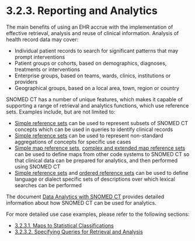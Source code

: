 # 3.2.3. Reporting and Analytics

The main benefits of using an EHR accrue with the implementation of effective retrieval, analysis and reuse of clinical information. Analysis of health record data may cover:

* Individual patient records to search for significant patterns that may prompt interventions
* Patient groups or cohorts, based on demographics, diagnoses, treatments or interventions
* Enterprise groups, based on teams, wards, clinics, institutions or providers
* Geographical groups, based on a local area, town, region or country

SNOMED CT has a number of unique features, which makes it capable of supporting a range of retrieval and analytics functions, which use reference sets. Examples include, but are not limited to:

* [Simple reference sets](https://github.com/IHTSDO/snomedct-refset-guide/blob/main/3%20requirements-and-use-cases/3.2%20use-cases/3.2.3%20reporting-and-analytics/5.1-Simple-Reference-Set_35985677.html) can be used to represent subsets of SNOMED CT concepts which can be used in queries to identify clinical records
* [Simple reference sets](https://github.com/IHTSDO/snomedct-refset-guide/blob/main/3%20requirements-and-use-cases/3.2%20use-cases/3.2.3%20reporting-and-analytics/5.1-Simple-Reference-Set_35985677.html) can be used to represent non-standard aggregations of concepts for specific use cases
* [Simple map reference sets](https://github.com/IHTSDO/snomedct-refset-guide/blob/main/pages/createpage.action?spaceKey=DOCRELFMT\&title=5.2.9+Simple+Map+Reference+Set), [complex and extended map reference sets](https://confluence.ihtsdotools.org/display/DOCRELFMT/5.2.3.3+Complex+and+Extended+Map+from+SNOMED+CT+Reference+Sets) can be used to define maps from other code systems to SNOMED CT so that clinical data can be prepared for analytics, and then performed using SNOMED CT
* [Simple reference sets](https://github.com/IHTSDO/snomedct-refset-guide/blob/main/3%20requirements-and-use-cases/3.2%20use-cases/3.2.3%20reporting-and-analytics/5.1-Simple-Reference-Set_35985677.html) and [ordered reference sets](https://github.com/IHTSDO/snomedct-refset-guide/blob/main/3%20requirements-and-use-cases/3.2%20use-cases/3.2.3%20reporting-and-analytics/Ordered-Reference-Set_35985666.html) can be used to define language or dialect specific sets of descriptions over which lexical searches can be performed

The document [Data Analytics with SNOMED CT](https://confluence.ihtsdotools.org/display/DOCANLYT) provides detailed information about how SNOMED CT can be used for analytics.

For more detailed use case examples, please refer to the following sections:

* [3.2.3.1. Maps to Statistical Classifications](https://github.com/IHTSDO/snomedct-refset-guide/blob/main/3%20requirements-and-use-cases/3.2%20use-cases/3.2.3%20reporting-and-analytics/3.2.3.1.-Maps-to-Statistical-Classifications_35985624.html)
* [3.2.3.2. Specifying Queries for Retrieval and Analysis](https://github.com/IHTSDO/snomedct-refset-guide/blob/main/3%20requirements-and-use-cases/3.2%20use-cases/3.2.3%20reporting-and-analytics/3.2.3.2.-Specifying-Queries-for-Retrieval-and-Analysis_35985611.html)
